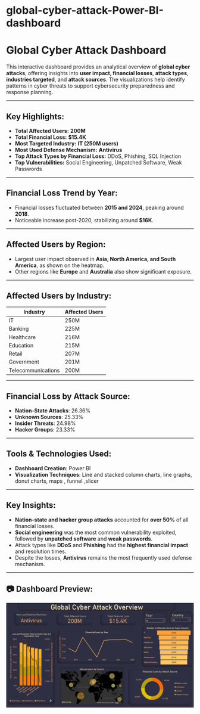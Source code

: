 # global-cyber-attack-Power-BI-dashboard

#  Global Cyber Attack Dashboard

This interactive dashboard provides an analytical overview of **global cyber attacks**, offering insights into **user impact, financial losses**, **attack types**, **industries targeted**, and **attack sources**. The visualizations help identify patterns in cyber threats to support cybersecurity preparedness and response planning.

---

##  Key Highlights:
- **Total Affected Users:** **200M**
- **Total Financial Loss:** **$15.4K**
- **Most Targeted Industry:** **IT (250M users)**
- **Most Used Defense Mechanism:** **Antivirus**
- **Top Attack Types by Financial Loss:** DDoS, Phishing, SQL Injection
- **Top Vulnerabilities:** Social Engineering, Unpatched Software, Weak Passwords

---

##  Financial Loss Trend by Year:
- Financial losses fluctuated between **2015 and 2024**, peaking around **2018**.
- Noticeable increase post-2020, stabilizing around **$16K**.

---

##  Affected Users by Region:
- Largest user impact observed in **Asia, North America, and South America**, as shown on the heatmap.
- Other regions like **Europe** and **Australia** also show significant exposure.

---

##  Affected Users by Industry:
| Industry         | Affected Users |
|------------------|----------------|
| IT               | 250M           |
| Banking          | 225M           |
| Healthcare       | 216M           |
| Education        | 215M           |
| Retail           | 207M           |
| Government       | 201M           |
| Telecommunications | 200M         |

---

##  Financial Loss by Attack Source:
- **Nation-State Attacks**: 26.36%
- **Unknown Sources**: 25.33%
- **Insider Threats**: 24.98%
- **Hacker Groups**: 23.33%

---

##  Tools & Technologies Used:
- **Dashboard Creation**: Power BI
- **Visualization Techniques**: Line and stacked column charts, line graphs, donut charts, maps , funnel ,slicer

---

##  Key Insights:
- **Nation-state and hacker group attacks** accounted for **over 50%** of all financial losses.
- **Social engineering** was the most common vulnerability exploited, followed by **unpatched software** and **weak passwords**.
- Attack types like **DDoS** and **Phishing** had the **highest financial impact** and resolution times.
- Despite the losses, **Antivirus** remains the most frequently used defense mechanism.

---

## 📷 Dashboard Preview:
![Global Cyber Attack Dashboard](./Screenshot%202025-05-23%20085540.png)
